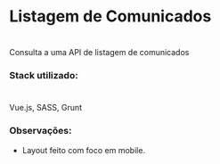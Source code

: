 # Listagem de Comunicados

#

Consulta a uma API de listagem de comunicados

### Stack utilizado:

#

Vue.js, SASS, Grunt

### Observações:

- Layout feito com foco em mobile.